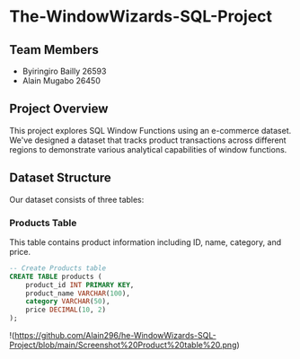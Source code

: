 # The-WindowWizards-SQL-Project 
## Team Members
- Byiringiro Bailly 26593
- Alain Mugabo 26450

## Project Overview
This project explores SQL Window Functions using an e-commerce dataset. We've designed a dataset that tracks product transactions across different regions to demonstrate various analytical capabilities of window functions.

## Dataset Structure
Our dataset consists of three tables:

### Products Table
This table contains product information including ID, name, category, and price.

```sql
-- Create Products table
CREATE TABLE products (
    product_id INT PRIMARY KEY,
    product_name VARCHAR(100),
    category VARCHAR(50),
    price DECIMAL(10, 2)
);
``` 
!(https://github.com/Alain296/he-WindowWizards-SQL-Project/blob/main/Screenshot%20Product%20table%20.png) 
